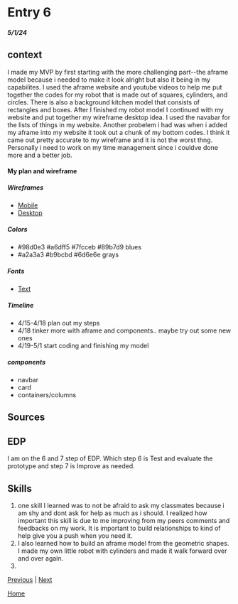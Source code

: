 # Entry 6
##### 5/1/24

## context
I made my MVP by first starting with the more challenging part--the aframe model because i needed to make it look alright but also it being in my capabilites. I used the aframe website and youtube videos to help me put together the codes for my robot that is made out of squares, cylinders, and circles. There is also a background kitchen model that consists of rectangles and boxes. After I finished my robot model I continued with my website and put together my wireframe desktop idea. I used the navabar for the lists of things in my website. Another probelem i had was when i added my aframe into my website it took out a chunk of my bottom codes. I think it came out pretty accurate to my wireframe and it is not the worst thng. Personally i need to work on my time management since i couldve done more and a better job. 

#### My plan and wireframe

##### Wireframes
* [Mobile](https://wireframe.cc/Xlfyih)
* [Desktop](https://wireframe.cc/PM3ikg)

##### Colors
* #98d0e3 #a6dff5 #7fcceb #89b7d9 blues
* #a2a3a3 #b9bcbd #6d6e6e grays

##### Fonts
* [Text](https://fonts.google.com/selection/embed)

##### Timeline
* 4/15-4/18 plan out my steps
* 4/18 tinker more with aframe and components.. maybe try out some new ones
* 4/19-5/1 start coding and finishing my model

##### components
* navbar
* card
* containers/columns


  
## Sources


## EDP
I am on the 6 and 7 step of EDP. Which step 6 is Test and evaluate the prototype and step 7 is Improve as needed. 

## Skills
1. one skill I learned was to not be afraid to ask my classmates because i am shy and dont ask for help as much as i should. I realized how important this skill is due to me improving from my peers comments and feedbacks on my work. It is important to build relationships to kind of help give you a push when you need it. 
2. I also learned how to build an aframe model from the geometric shapes. I made my own little robot with cylinders and made it walk forward over and over again. 
3. 



[Previous](entry05.md) | [Next](entry07.md)

[Home](../README.md)
